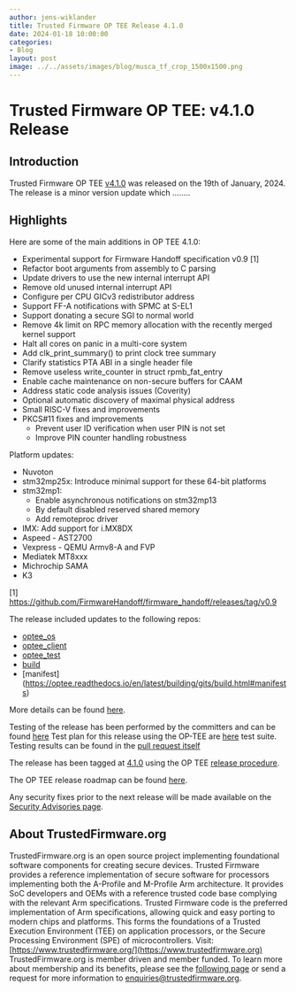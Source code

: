 ```yaml
---
author: jens-wiklander
title: Trusted Firmware OP TEE Release 4.1.0
date: 2024-01-18 10:00:00
categories:
- Blog
layout: post
image: ../../assets/images/blog/musca_tf_crop_1500x1500.png
---
```


**Trusted Firmware OP TEE: v4.1.0 Release**
=====================================================

Introduction
------------

Trusted Firmware OP TEE [v4.1.0](https://github.com/OP-TEE/optee_os/blob/4.1.0/CHANGELOG.md) was released on the 19th of January, 2024. The release is a minor version update which ……..

Highlights 
----------

Here are some of the main additions in OP TEE 4.1.0: 
- Experimental support for Firmware Handoff specification v0.9 [1]
- Refactor boot arguments from assembly to C parsing
- Update drivers to use the new internal interrupt API
- Remove old unused internal interrupt API
- Configure per CPU GICv3 redistributor address
- Support FF-A notifications with SPMC at S-EL1
- Support donating a secure SGI to normal world
- Remove 4k limit on RPC memory allocation with the recently merged kernel support
- Halt all cores on panic in a multi-core system
- Add clk_print_summary() to print clock tree summary
- Clarify statistics PTA ABI in a single header file
- Remove useless write_counter in struct rpmb_fat_entry
- Enable cache maintenance on non-secure buffers for CAAM
- Address static code analysis issues (Coverity)
- Optional automatic discovery of maximal physical address
- Small RISC-V fixes and improvements
- PKCS#11 fixes and improvements
  - Prevent user ID verification when user PIN is not set
  - Improve PIN counter handling robustness

Platform updates:
- Nuvoton
- stm32mp25x: Introduce minimal support for these 64-bit platforms
- stm32mp1:
  - Enable asynchronous notifications on stm32mp13
  - By default disabled reserved shared memory
  - Add remoteproc driver
- IMX: Add support for i.MX8DX
- Aspeed - AST2700
- Vexpress - QEMU Armv8-A and FVP
- Mediatek MT8xxx
- Michrochip SAMA
- K3

[1] https://github.com/FirmwareHandoff/firmware_handoff/releases/tag/v0.9

The release included updates to the following repos:
- [optee_os](https://optee.readthedocs.io/en/latest/building/gits/optee_os.html#optee-os) 
- [optee_client](https://optee.readthedocs.io/en/latest/building/gits/optee_client.html#optee-client) 
- [optee_test](https://optee.readthedocs.io/en/latest/building/gits/optee_test.html#optee-test) 
- [build](https://optee.readthedocs.io/en/latest/building/gits/build.html#build) 
- [manifest] (https://optee.readthedocs.io/en/latest/building/gits/build.html#manifests)

More details can be found [here](https://github.com/OP-TEE/optee_os/blob/4.1.0/CHANGELOG.md).

Testing of the release has been performed by the committers and can be found [here](https://github.com/OP-TEE/optee_os/commit/2a5b1d1232f582056184367fb58a425ac7478ec6)
Test plan for this release using the OP-TEE are [here](https://optee.readthedocs.io/en/latest/building/gits/optee_test.html) test suite. Testing results can be found in the [pull request itself](https://github.com/OP-TEE/optee_os/pull/6341)

The release has been tagged at [4.1.0](https://github.com/OP-TEE/optee_os/releases/tag/4.1.0) using the OP TEE [release procedure](https://optee.readthedocs.io/en/latest/general/releases.html#release-procedure). 

The OP TEE release roadmap can be found [here](https://optee.readthedocs.io/en/latest/general/releases.html). 

Any security fixes prior to the next release will be made available on the [Security Advisories page](https://github.com/OP-TEE/optee_os/security/advisories?state=published). 

About TrustedFirmware.org
----------
TrustedFirmware.org is an open source project implementing foundational software components for creating secure devices. Trusted Firmware provides a reference implementation of secure software for processors implementing both the A-Profile and M-Profile Arm architecture. It provides SoC developers and OEMs with a reference trusted code base complying with the relevant Arm specifications. Trusted Firmware code is the preferred implementation of Arm specifications, allowing quick and easy porting to modern chips and platforms. This forms the foundations of a Trusted Execution Environment (TEE) on application processors, or the Secure Processing Environment (SPE) of microcontrollers. Visit:[https://www.trustedfirmware.org/](https://www.trustedfirmware.org)
TrustedFirmware.org is member driven and member funded. To learn more about membership and its benefits, please see the [following page](https://www.trustedfirmware.org/about) or send a request for more information to enquiries@trustedfirmware.org.

